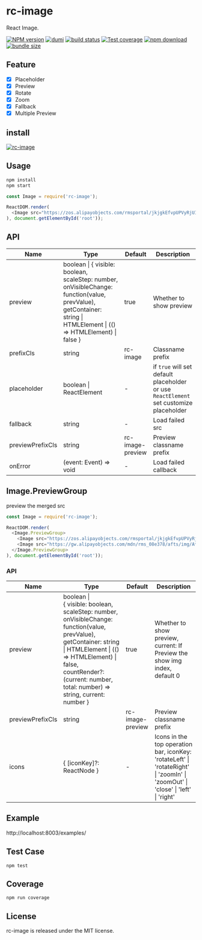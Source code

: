 # rc-image

React Image.

[![NPM version][npm-image]][npm-url]
[![dumi](https://img.shields.io/badge/docs%20by-dumi-blue?style=flat-square)](https://github.com/umijs/dumi)
[![build status][github-actions-image]][github-actions-url]
[![Test coverage][codecov-image]][codecov-url]
[![npm download][download-image]][download-url]
[![bundle size][bundlephobia-image]][bundlephobia-url]

[npm-image]: http://img.shields.io/npm/v/rc-image.svg?style=flat-square
[npm-url]: http://npmjs.org/package/rc-image
[github-actions-image]: https://github.com/react-component/image/workflows/CI/badge.svg
[github-actions-url]: https://github.com/react-component/image/actions
[travis-image]: https://img.shields.io/travis/react-component/image/master?style=flat-square
[travis-url]: https://travis-ci.org/react-component/image
[circleci-image]: https://img.shields.io/circleci/build/github/react-component/image/master?style=flat-square
[circleci-url]: https://circleci.com/gh/react-component/image
[coveralls-image]: https://img.shields.io/coveralls/react-component/image.svg?style=flat-square
[coveralls-url]: https://coveralls.io/r/react-component/image?branch=master
[codecov-image]: https://img.shields.io/codecov/c/gh/react-component/image?style=flat-square
[codecov-url]: https://codecov.io/gh/react-component/image
[david-url]: https://david-dm.org/react-component/image
[david-image]: https://david-dm.org/react-component/image/status.svg?style=flat-square
[david-dev-url]: https://david-dm.org/react-component/image?type=dev
[david-dev-image]: https://david-dm.org/react-component/image/dev-status.svg?style=flat-square
[download-image]: https://img.shields.io/npm/dm/rc-image.svg?style=flat-square
[download-url]: https://npmjs.org/package/rc-image
[bundlephobia-url]: https://bundlephobia.com/result?p=rc-image
[bundlephobia-image]: https://badgen.net/bundlephobia/minzip/rc-image

## Feature

- [x] Placeholder
- [x] Preview
- [x] Rotate
- [x] Zoom
- [x] Fallback
- [x] Multiple Preview

## install

[![rc-image](https://nodei.co/npm/rc-image.png)](https://npmjs.org/package/rc-image)

## Usage

```bash
npm install
npm start
```

```js
const Image = require('rc-image');

ReactDOM.render(
  <Image src="https://zos.alipayobjects.com/rmsportal/jkjgkEfvpUPVyRjUImniVslZfWPnJuuZ.png" />
), document.getElementById('root'));
```

## API

| Name | Type | Default | Description |
| --- | --- | --- | --- |
| preview | boolean \| { visible: boolean, scaleStep: number, onVisibleChange: function(value, prevValue), getContainer: string \| HTMLElement \| (() => HTMLElement) \| false } | true | Whether to show preview |
| prefixCls | string | rc-image | Classname prefix |
| placeholder | boolean \| ReactElement | - | if `true` will set default placeholder or use `ReactElement` set customize placeholder |
| fallback | string | - | Load failed src |
| previewPrefixCls | string | rc-image-preview | Preview classname prefix |
| onError | (event: Event) => void | - | Load failed callback |

## Image.PreviewGroup

preview the merged src

```js
const Image = require('rc-image');

ReactDOM.render(
  <Image.PreviewGroup>
    <Image src="https://zos.alipayobjects.com/rmsportal/jkjgkEfvpUPVyRjUImniVslZfWPnJuuZ.png" />
    <Image src="https://gw.alipayobjects.com/mdn/rms_08e378/afts/img/A*P0S-QIRUbsUAAAAAAAAAAABkARQnAQ" />
  </Image.PreviewGroup>
), document.getElementById('root'));
```

### API

| Name | Type | Default | Description |
| --- | --- | --- | --- |
| preview | boolean \|<br> { visible: boolean, scaleStep: number, onVisibleChange: function(value, prevValue), getContainer: string \| HTMLElement \| (() => HTMLElement) \| false, countRender?: (current: number, total: number) => string, current: number } | true | Whether to show preview, <br> current: If Preview the show img index, default 0 |
| previewPrefixCls | string | rc-image-preview | Preview classname prefix |
| icons | { [iconKey]?: ReactNode } | - | Icons in the top operation bar, iconKey: 'rotateLeft' \| 'rotateRight' \| 'zoomIn' \| 'zoomOut' \| 'close' \| 'left' \| 'right' 

## Example

http://localhost:8003/examples/

## Test Case

```
npm test
```

## Coverage

```
npm run coverage
```

## License

rc-image is released under the MIT license.
